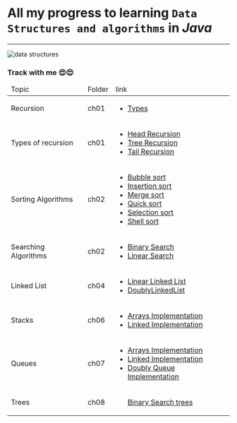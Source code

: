 <h1>All my progress to learning <code>Data Structures and algorithms</code> in <em>Java</em></h1>
<hr>
<img src="https://th.bing.com/th/id/R.db86d6cbf436b254920a099f1577ed51?rik=WhIY74BpEE8W3w&pid=ImgRaw&r=0"
     alt="data structures"
/>
<h3> Track with me 😍😍 </h3>
<table>
    <thead>
        <tr>
            <td>Topic</td>
            <td>Folder</td>
            <td>link</td>
        </tr>
    </thead>

<tbody>
<tr>
            <td>Recursion</td>
            <td>ch01</td>
            <td> <ul><li><a href="https://github.com/La-Mello/Java/tree/master/DTSA_Course/ch01/src/ch01/typeofrecursion">Types</a></li></ul></td>
</tr>
        
<tr>
            <td>Types of recursion</td>
            <td>ch01</td>
            <td>
               <ul>
               <li><a href="https://github.com/La-Mello/Java/blob/master/DTSA_Course/ch01/src/ch01/typeofrecursion/HeadRecursion.java">Head Recursion</a></li>
               <li><a href="https://github.com/La-Mello/Java/blob/master/DTSA_Course/ch01/src/ch01/typeofrecursion/TreeRecursion.java">Tree Recursion</a></li>
               <li><a href="https://github.com/La-Mello/Java/blob/master/DTSA_Course/ch01/src/ch01/typeofrecursion/TailRecursion.java">Tail Recursion</a></li>
               <ul>
            </td>
</tr>

<tr>
            <td>Sorting Algorithms</td>
            <td>ch02</td>
            <td>
                <ul>
                    <li><a href="https://github.com/La-Mello/Java/blob/master/DTSA_Course/ch02/src/sortingalgorithms/BubbleSort.java">Bubble sort</a></li>
                    <li><a href="https://github.com/La-Mello/Java/blob/master/DTSA_Course/ch02/src/sortingalgorithms/InsertionSort.java">Insertion sort</a></li>
                    <li><a href="https://github.com/La-Mello/Java/blob/master/DTSA_Course/ch02/src/sortingalgorithms/MergeSort.java">Merge sort</a></li>
                    <li><a href="https://github.com/La-Mello/Java/blob/master/DTSA_Course/ch02/src/sortingalgorithms/QuickSort.java">Quick sort</a></li>
                    <li><a href="https://github.com/La-Mello/Java/blob/master/DTSA_Course/ch02/src/sortingalgorithms/SelectionSort.java">Selection sort</a></li>
                    <li><a href="https://github.com/La-Mello/Java/blob/master/DTSA_Course/ch02/src/sortingalgorithms/ShellSort.java">Shell sort</a></li>
                </ul>
            </td>
</tr>

<tr>
            <td>Searching Algorithms</td>
            <td>ch02</td>
            <td>
                <ul>
                    <li><a href="https://github.com/La-Mello/Java/blob/master/DTSA_Course/ch02/src/ch02/searchingalgorithms/BinarySearch.java">Binary Search</a></li>
                    <li><a href="https://github.com/La-Mello/Java/blob/master/DTSA_Course/ch02/src/ch02/searchingalgorithms/LinearSearch.java">Linear Search</a></li>
                </ul>
            </td>
</tr>

<!-- <tr>
            <td>Linear Linked List</td>
            <td>ch03</td>
            <td>
                <a href="https://github.com/La-Mello/Java/blob/master/DTSA_Course/ch03/src/ch03/linkedlist/LinkedList.java">File</a>
            </td>
</tr>
 -->
<tr>
            <td>Linked List</td>
            <td>ch04</td>
            <td>
                 <ul>
                      <li><a href="https://github.com/La-Mello/Java/blob/master/DTSA_Course/ch03/src/ch03/linkedlist/LinkedList.java">Linear Linked List</a></li>
                      <li><a href="https://github.com/La-Mello/Java/blob/master/DTSA_Course/ch05/src/ch05/DoublyLinkedList.java">DoublyLinkedList</a></li>
                 </ul>
            </td>
</tr>

<!-- <tr>
            <td>Doubly Linked List</td>
            <td>ch05</td>
            <td>
                <a href="https://github.com/La-Mello/Java/blob/master/DTSA_Course/ch05/src/ch05/DoublyLinkedList.java">File</a>
            </td>
</tr> -->

<tr>
            <td>Stacks</td>
            <td>ch06</td>
            <td>
                 <ul>
                      <li><a href="https://github.com/La-Mello/Java/blob/master/DTSA_Course/ch06/src/ch06/stacks/StackArrays.java">Arrays Implementation</a></li>
                      <li><a href="https://github.com/La-Mello/Java/blob/master/DTSA_Course/ch06/src/ch06/stacks/StackLinkedList.java">Linked Implementation</a></li>
                 </ul>
            </td>
</tr>

<tr>
            <td>Queues</td>
            <td>ch07</td>
            <td>
                <ul>
                    <li><a href="https://github.com/La-Mello/Java/blob/master/DTSA_Course/ch07/src/ch07/queue/QueueArrays.java">Arrays Implementation</a></li>
                    <li><a href="https://github.com/La-Mello/Java/blob/master/DTSA_Course/ch07/src/ch07/queue/QueueLinkedList.java">Linked Implementation</a></li>
                    <li><a href="https://github.com/La-Mello/Java/blob/master/DTSA_Course/ch07/src/ch07/queue/DoubleQueue.java">Doubly Queue Implementation</a></li>
                </ul>
            </td>
</tr>

<tr>
            <td>Trees</td>
            <td>ch08</td>
            <td>
                <ul>
                    <a href="">Binary Search trees</a>
                </ul>
            </td>
</tr>
</tbody>
</table>
